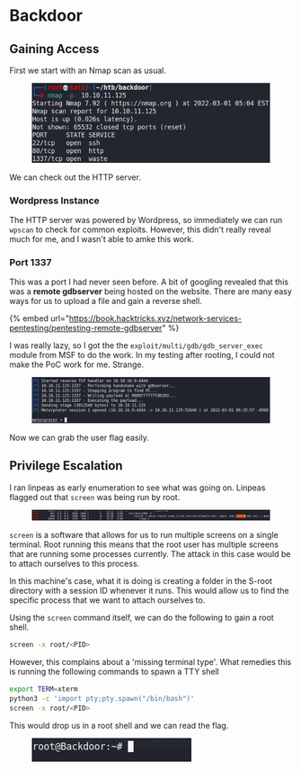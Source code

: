 # Backdoor

## Gaining Access

First we start with an Nmap scan as usual.

<figure><img src="../../../.gitbook/assets/image (2907).png" alt=""><figcaption></figcaption></figure>

We can check out the HTTP server.

### Wordpress Instance

The HTTP server was powered by Wordpress, so immediately we can run `wpscan` to check for common exploits. However, this didn't really reveal much for me, and I wasn't able to amke this work.

### Port 1337

This was a port I had never seen before. A bit of googling revealed that this was a **remote gdbserver** being hosted on the website. There are many easy ways for us to upload a file and gain a reverse shell.

{% embed url="https://book.hacktricks.xyz/network-services-pentesting/pentesting-remote-gdbserver" %}

I was really lazy, so I got the the `exploit/multi/gdb/gdb_server_exec` module from MSF to do the work. In my testing after rooting, I could not make the PoC work for me. Strange.

<figure><img src="../../../.gitbook/assets/image (2866).png" alt=""><figcaption></figcaption></figure>

Now we can grab the user flag easily.

## Privilege Escalation

I ran linpeas as early enumeration to see what was going on. Linpeas flagged out that `screen` was being run by root.

<figure><img src="../../../.gitbook/assets/image (1051).png" alt=""><figcaption></figcaption></figure>

`screen` is a software that allows for us to run multiple screens on a single terminal. Root running this means that the root user has multiple screens that are running some processes currently. The attack in this case would be to attach ourselves to this process.&#x20;

In this machine's case, what it is doing is creating a folder in the S-root directory with a session ID whenever it runs. This would allow us to find the specific process that we want to attach ourselves to.

Using the `screen` command itself, we can do the following to gain a root shell.

```bash
screen -x root/<PID>
```

However, this complains about a 'missing terminal type'. What remedies this is running the following commands to spawn a TTY shell

```bash
export TERM=xterm
python3 -c 'import pty;pty.spawn("/bin/bash")'
screen -x root/<PID>
```

This would drop us in a root shell and we can read the flag.

<figure><img src="../../../.gitbook/assets/image (805).png" alt=""><figcaption></figcaption></figure>

